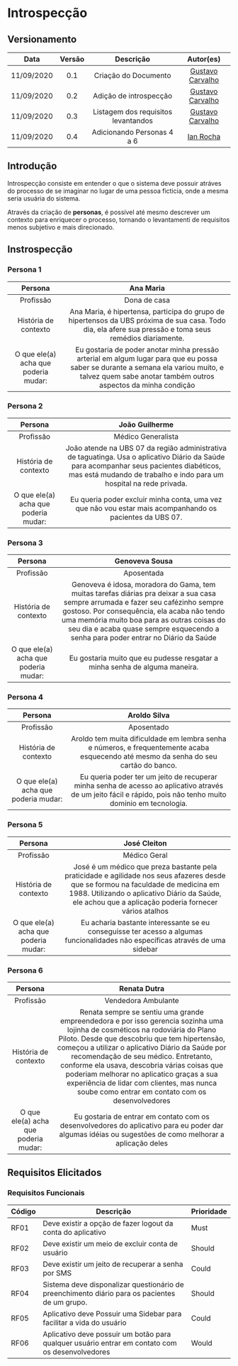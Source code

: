 # Introspecção
## Versionamento
| Data | Versão | Descrição | Autor(es) |
|:----:|:------:|:---------:|:---------:|
| 11/09/2020 | 0.1 | Criação do Documento | [Gustavo Carvalho](https://github.com/gustavocarvalho1002) |
| 11/09/2020 | 0.2 | Adição de introspecção | [Gustavo Carvalho](https://github.com/gustavocarvalho1002) |
| 11/09/2020 | 0.3 | Listagem dos requisitos levantandos | [Gustavo Carvalho](https://github.com/gustavocarvalho1002) |
| 11/09/2020 | 0.4 | Adicionando Personas 4 a 6 | [Ian Rocha](https://github.com/IanPSRocha) |

## Introdução

Introspecção consiste em entender o que o sistema deve possuir atráves do processo de se imaginar no lugar de uma pessoa ficticia, onde a mesma seria usuária do sistema.

Através da criação de **personas**, é possível até mesmo descrever um contexto para enriquecer o processo, tornando o levantamenti de requisitos menos subjetivo e mais direcionado.

## Instrospecção
### Persona 1
| Persona | Ana Maria |
|:----:|:------:|
|Profissão| Dona de casa|
|História de contexto| Ana Maria, é hipertensa, participa do grupo de hipertensos da UBS próxima de sua casa. Todo dia, ela afere sua pressão e toma seus remédios diariamente.|
|O que ele(a) acha que poderia mudar:| Eu gostaria de poder anotar minha pressão arterial em algum lugar para que eu possa saber se durante a semana ela variou muito, e talvez quem sabe anotar também outros aspectos da minha condição|

### Persona 2
| Persona | João Guilherme |
|:----:|:------:|
|Profissão| Médico Generalista|
|História de contexto| João atende na UBS 07 da região administrativa de taguatinga. Usa o aplicativo Diário da Saúde para acompanhar seus pacientes diabéticos, mas está mudando de trabalho e indo para um hospital na rede privada.|
|O que ele(a) acha que poderia mudar:| Eu queria poder excluir minha conta, uma vez que não vou estar mais acompanhando os pacientes da UBS 07. |

### Persona 3
| Persona | Genoveva Sousa|
|:----:|:------:|
|Profissão| Aposentada |
|História de contexto| Genoveva é idosa, moradora do Gama, tem muitas tarefas diárias pra deixar a sua casa sempre arrumada e fazer seu cafézinho sempre gostoso. Por consequência, ela acaba não tendo uma memória muito boa para as outras coisas do seu dia e acaba quase sempre esquecendo a senha para poder entrar no Diário da Saúde|
|O que ele(a) acha que poderia mudar:| Eu gostaria muito que eu pudesse resgatar a minha senha de alguma maneira. |

### Persona 4
| Persona | Aroldo Silva|
|:----:|:------:|
|Profissão| Aposentado |
|História de contexto| Aroldo tem muita dificuldade em lembra senha e números, e frequentemente acaba esquecendo até mesmo da senha do seu cartão do banco.|
|O que ele(a) acha que poderia mudar:| Eu queria poder ter um jeito de recuperar minha senha de acesso ao aplicativo através de um jeito fácil e rápido, pois não tenho muito domínio em tecnologia. |

### Persona 5
| Persona | José Cleiton|
|:----:|:------:|
|Profissão| Médico Geral |
|História de contexto| José é um médico que preza bastante pela praticidade e agilidade nos seus afazeres desde que se formou na faculdade de medicina em 1988. Utilizando o aplicativo Diário da Saúde, ele achou que a aplicação poderia fornecer vários atalhos|
|O que ele(a) acha que poderia mudar:| Eu acharia bastante interessante se eu conseguisse ter acesso a algumas funcionalidades não específicas através de uma sidebar |

### Persona 6
| Persona | Renata Dutra|
|:----:|:------:|
|Profissão| Vendedora Ambulante |
|História de contexto| Renata sempre se sentiu uma grande empreendedora e por isso gerencia sozinha uma lojinha de cosméticos na rodoviária do Plano Piloto. Desde que descobriu que tem hipertensão, começou a utilizar o aplicativo Diário da Saúde por recomendação de seu médico. Entretanto, conforme ela usava, descobria várias coisas que poderiam melhorar no aplicatico graças a sua experiência de lidar com clientes, mas nunca soube como entrar em contato com os desenvolvedores|
|O que ele(a) acha que poderia mudar:| Eu gostaria de entrar em contato com os desenvolvedores do aplicativo para eu poder dar algumas idéias ou sugestões de como melhorar a aplicação deles |

## Requisitos Elicitados
### Requisitos Funcionais
| Código | Descrição | Prioridade |
| -- | -- | -- |
|RF01|Deve existir a opção de fazer logout da conta do aplicativo|Must|
|RF02|Deve existir um meio de excluir conta de usuário|Should|
|RF03|Deve existir um jeito de recuperar a senha por SMS|Could|
|RF04|Sistema deve disponalizar questionário de preenchimento diário para os pacientes de um grupo.|Should|
|RF05|Aplicativo deve Possuir uma Sidebar para facilitar a vida do usuário|Could|
|RF06|Aplicativo deve possuir um botão para qualquer usuário entrar em contato com os desenvolvedores|Would|